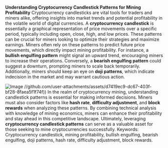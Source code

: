 **Understanding Cryptocurrency Candlestick Patterns for Mining Profitability**
Cryptocurrency candlesticks are vital tools for traders and miners alike, offering insights into market trends and potential profitability in the volatile world of digital currencies. A **cryptocurrency candlestick** is essentially a graphical representation of price movements over a specific period, typically including open, close, high, and low prices. These patterns can be crucial for miners looking to optimize their strategies and maximize earnings.
Miners often rely on these patterns to predict future price movements, which directly impact mining profitability. For instance, a **bullish engulfing pattern** might signal an upward trend, encouraging miners to increase their operations. Conversely, a **bearish engulfing pattern** could suggest a downturn, prompting miners to scale back temporarily. Additionally, miners should keep an eye on **doji patterns**, which indicate indecision in the market and may warrant cautious action.

![Image](https://github.com/user-attachments/assets/4a25d116-2220-4385-b08e-f287af8fcbc4)
 //github.com/user-attachments/assets/d7419ec9-dc67-403f-bf28-8faea5f1f74f))
In the realm of cryptocurrency mining, understanding candlestick patterns is essential for making informed decisions. Miners must also consider factors like **hash rate**, **difficulty adjustment**, and **block rewards** when analyzing these patterns. By combining technical analysis with knowledge of mining economics, miners can enhance their profitability and stay ahead in this competitive landscape. Ultimately, leveraging **cryptocurrency candlestick patterns** can serve as a valuable asset for those seeking to mine cryptocurrencies successfully. 
Keywords: Cryptocurrency candlestick, mining profitability, bullish engulfing, bearish engulfing, doji patterns, hash rate, difficulty adjustment, block rewards.
